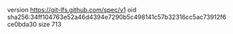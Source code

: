 version https://git-lfs.github.com/spec/v1
oid sha256:34ff104763e52a46d4394e7290b5c498141c57b32316cc5ac73912f6ce0bda30
size 713
